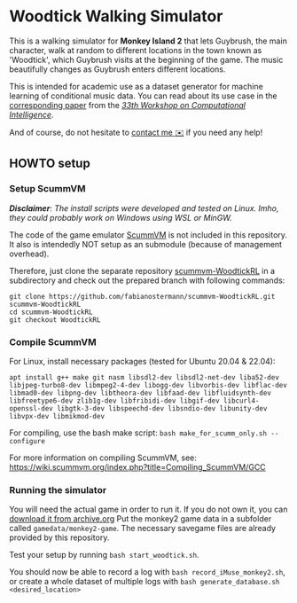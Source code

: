 # Woodtick Walking Simulator

This is a walking simulator for **Monkey Island 2** that lets Guybrush, the main character, walk at random to different locations in the town known as 'Woodtick', which Guybrush visits at the beginning of the game.
The music beautifully changes as Guybrush enters different locations.

This is intended for academic use as a dataset generator for machine learning of conditional music data.
You can read about its use case in the [corresponding paper](https://publikationen.bibliothek.kit.edu/1000162754/151572782) from the [*33th Workshop on Computational Intelligence*](https://doi.org/10.5445/KSP/1000162754).

And of course, do not hesitate to [contact me :envelope:](mailto:fabian.ostermann@tu-dortmund.de) if you need any help!

## HOWTO setup
### Setup ScummVM

***Disclaimer***: *The install scripts were developed and tested on Linux. Imho, they could probably work on Windows using WSL or MinGW.*

The code of the game emulator [ScummVM](https://www.scummvm.org/) is not included in this repository.
It also is intendedly NOT setup as an submodule (because of management overhead).

Therefore, just clone the separate repository [scummvm-WoodtickRL](https://github.com/fabianostermann/scummvm-WoodtickRL) in a subdirectory and check out the prepared branch with following commands:
```
git clone https://github.com/fabianostermann/scummvm-WoodtickRL.git scummvm-WoodtickRL
cd scummvm-WoodtickRL
git checkout WoodtickRL
```

### Compile ScummVM

For Linux, install necessary packages (tested for Ubuntu 20.04 & 22.04):

```
apt install g++ make git nasm libsdl2-dev libsdl2-net-dev liba52-dev libjpeg-turbo8-dev libmpeg2-4-dev libogg-dev libvorbis-dev libflac-dev libmad0-dev libpng-dev libtheora-dev libfaad-dev libfluidsynth-dev libfreetype6-dev zlib1g-dev libfribidi-dev libgif-dev libcurl4-openssl-dev libgtk-3-dev libspeechd-dev libsndio-dev libunity-dev libvpx-dev libmikmod-dev
```

For compiling, use the bash make script: `bash make_for_scumm_only.sh --configure`

For more information on compiling ScummVM, see:
<https://wiki.scummvm.org/index.php?title=Compiling_ScummVM/GCC>

### Running the simulator

You will need the actual game in order to run it.
If you do not own it, you can [download it from archive.org](https://archive.org/details/msdos_Monkey_Island_2_-_LeChucks_Revenge_1991)
Put the monkey2 game data in a subfolder called `gamedata/monkey2-game`. The necessary savegame files are already provided by this repository.

Test your setup by running `bash start_woodtick.sh`.

You should now be able to record a log with `bash record_iMuse_monkey2.sh`,\
or create a whole dataset of multiple logs with `bash generate_database.sh <desired_location>`


